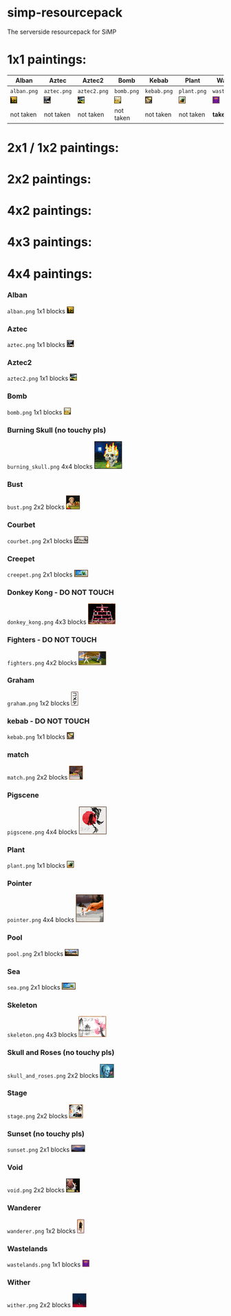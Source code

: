 # simp-resourcepack
The serverside resourcepack for SiMP

# 1x1 paintings:
| Alban | Aztec | Aztec2 | Bomb | Kebab | Plant | Wastelands |
|-------|-------|--------|------|-------|-------|------------|
|`alban.png`|`aztec.png`|`aztec2.png`|`bomb.png`|`kebab.png`|`plant.png`|`wastelands.png`|
|![alban](https://github.com/J-onasJones/simp-resourcepack/raw/main/SiMP-resources/assets/minecraft/textures/painting/alban.png)|![aztec](https://github.com/J-onasJones/simp-resourcepack/raw/main/SiMP-resources/assets/minecraft/textures/painting/aztec.png)|![aztec2](https://github.com/J-onasJones/simp-resourcepack/raw/main/SiMP-resources/assets/minecraft/textures/painting/aztec2.png)|![bomb](https://github.com/J-onasJones/simp-resourcepack/raw/main/SiMP-resources/assets/minecraft/textures/painting/bomb.png)|![kebab](https://github.com/J-onasJones/simp-resourcepack/raw/main/SiMP-resources/assets/minecraft/textures/painting/kebab.png)|![plant](https://github.com/J-onasJones/simp-resourcepack/raw/main/SiMP-resources/assets/minecraft/textures/painting/plant.png)|![wasteland](https://github.com/J-onasJones/simp-resourcepack/raw/main/SiMP-resources/assets/minecraft/textures/painting/wasteland.png)|
|not taken|not taken|not taken|not taken|not taken|not taken|**taken**|

# 2x1 / 1x2 paintings:

# 2x2 paintings:

# 4x2 paintings:

# 4x3 paintings:

# 4x4 paintings:

### Alban
`alban.png`
1x1 blocks
![alban](https://github.com/J-onasJones/simp-resourcepack/raw/main/SiMP-resources/assets/minecraft/textures/painting/alban.png)

### Aztec
`aztec.png`
1x1 blocks
![aztec](https://github.com/J-onasJones/simp-resourcepack/raw/main/SiMP-resources/assets/minecraft/textures/painting/aztec.png)

### Aztec2
`aztec2.png`
1x1 blocks
![aztec2](https://github.com/J-onasJones/simp-resourcepack/raw/main/SiMP-resources/assets/minecraft/textures/painting/aztec2.png)

### Bomb
`bomb.png`
1x1 blocks
![bomb](https://github.com/J-onasJones/simp-resourcepack/raw/main/SiMP-resources/assets/minecraft/textures/painting/bomb.png)

### Burning Skull (no touchy pls)
`burning_skull.png`
4x4 blocks
![burning_skull](https://github.com/J-onasJones/simp-resourcepack/raw/main/SiMP-resources/assets/minecraft/textures/painting/burning_skull.png)

### Bust
`bust.png`
2x2 blocks
![bust](https://github.com/J-onasJones/simp-resourcepack/raw/main/SiMP-resources/assets/minecraft/textures/painting/bust.png)

### Courbet
`courbet.png`
2x1 blocks
![courbet](https://github.com/J-onasJones/simp-resourcepack/raw/main/SiMP-resources/assets/minecraft/textures/painting/courbet.png)

### Creepet
`creepet.png`
2x1 blocks
![creebet](https://github.com/J-onasJones/simp-resourcepack/raw/main/SiMP-resources/assets/minecraft/textures/painting/creebet.png)

### Donkey Kong - DO NOT TOUCH
`donkey_kong.png`
4x3 blocks
![donkey_kong](https://github.com/J-onasJones/simp-resourcepack/raw/main/SiMP-resources/assets/minecraft/textures/painting/donkey_kong.png)

### Fighters - DO NOT TOUCH
`fighters.png`
4x2 blocks
![fighters](https://github.com/J-onasJones/simp-resourcepack/raw/main/SiMP-resources/assets/minecraft/textures/painting/fighters.png)

### Graham
`graham.png`
1x2 blocks
![graham](https://github.com/J-onasJones/simp-resourcepack/raw/main/SiMP-resources/assets/minecraft/textures/painting/graham.png)

### kebab - DO NOT TOUCH
`kebab.png`
1x1 blocks
![kebab](https://github.com/J-onasJones/simp-resourcepack/raw/main/SiMP-resources/assets/minecraft/textures/painting/kebab.png)

### match
`match.png`
2x2 blocks
![match](https://github.com/J-onasJones/simp-resourcepack/raw/main/SiMP-resources/assets/minecraft/textures/painting/match.png)

### Pigscene
`pigscene.png`
4x4 blocks
![pigscene](https://github.com/J-onasJones/simp-resourcepack/raw/main/SiMP-resources/assets/minecraft/textures/painting/pigscene.png)

### Plant
`plant.png`
1x1 blocks
![plant](https://github.com/J-onasJones/simp-resourcepack/raw/main/SiMP-resources/assets/minecraft/textures/painting/plant.png)

### Pointer
`pointer.png`
4x4 blocks
![pointer](https://github.com/J-onasJones/simp-resourcepack/raw/main/SiMP-resources/assets/minecraft/textures/painting/pointer.png)

### Pool
`pool.png`
2x1 blocks
![pool](https://github.com/J-onasJones/simp-resourcepack/raw/main/SiMP-resources/assets/minecraft/textures/painting/pool.png)

### Sea
`sea.png`
2x1 blocks
![sea](https://github.com/J-onasJones/simp-resourcepack/raw/main/SiMP-resources/assets/minecraft/textures/painting/sea.png)

### Skeleton
`skeleton.png`
4x3 blocks
![skeleton](https://github.com/J-onasJones/simp-resourcepack/raw/main/SiMP-resources/assets/minecraft/textures/painting/skeleton.png)

### Skull and Roses (no touchy pls)
`skull_and_roses.png`
2x2 blocks
![skull_and_roses](https://github.com/J-onasJones/simp-resourcepack/raw/main/SiMP-resources/assets/minecraft/textures/painting/skull_and_roses.png)

### Stage
`stage.png`
2x2 blocks
![stage](https://github.com/J-onasJones/simp-resourcepack/raw/main/SiMP-resources/assets/minecraft/textures/painting/stage.png)

### Sunset (no touchy pls)
`sunset.png`
2x1 blocks
![sunset](https://github.com/J-onasJones/simp-resourcepack/raw/main/SiMP-resources/assets/minecraft/textures/painting/sunset.png)

### Void
`void.png`
2x2 blocks
![void](https://github.com/J-onasJones/simp-resourcepack/raw/main/SiMP-resources/assets/minecraft/textures/painting/void.png)

### Wanderer
`wanderer.png`
1x2 blocks
![wanderer](https://github.com/J-onasJones/simp-resourcepack/raw/main/SiMP-resources/assets/minecraft/textures/painting/wanderer.png)

### Wastelands
`wastelands.png`
1x1 blocks
![wasteland](https://github.com/J-onasJones/simp-resourcepack/raw/main/SiMP-resources/assets/minecraft/textures/painting/wasteland.png)

### Wither
`wither.png`
2x2 blocks
![wither](https://github.com/J-onasJones/simp-resourcepack/raw/main/SiMP-resources/assets/minecraft/textures/painting/wither.png)

